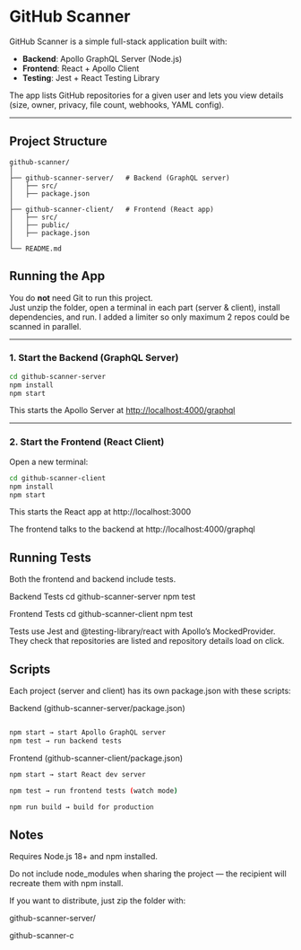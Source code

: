 # GitHub Scanner

GitHub Scanner is a simple full-stack application built with:
- **Backend**: Apollo GraphQL Server (Node.js)
- **Frontend**: React + Apollo Client
- **Testing**: Jest + React Testing Library

The app lists GitHub repositories for a given user and lets you view details (size, owner, privacy, file count, webhooks, YAML config).

---

##  Project Structure

```
github-scanner/
│
├── github-scanner-server/   # Backend (GraphQL server)
│   ├── src/
│   ├── package.json
│
├── github-scanner-client/   # Frontend (React app)
│   ├── src/
│   ├── public/
│   ├── package.json
│
└── README.md
```

##   Running the App

You do **not** need Git to run this project.  
Just unzip the folder, open a terminal in each part (server & client), install dependencies, and run.
I added a limiter so only maximum 2 repos could be scanned in parallel.

---

### 1. Start the Backend (GraphQL Server)

```bash
cd github-scanner-server
npm install
npm start

```
This starts the Apollo Server at [http://localhost:4000/graphql](http://localhost:4000/graphql)

---

### 2. Start the Frontend (React Client)

Open a new terminal:

```bash
cd github-scanner-client
npm install
npm start
```

This starts the React app at http://localhost:3000


The frontend talks to the backend at http://localhost:4000/graphql


## Running Tests

Both the frontend and backend include tests.

Backend Tests
cd github-scanner-server
npm test

Frontend Tests
cd github-scanner-client
npm test


Tests use Jest and @testing-library/react with Apollo’s MockedProvider.
They check that repositories are listed and repository details load on click.

## Scripts

Each project (server and client) has its own package.json with these scripts:

Backend (github-scanner-server/package.json)

```bash

npm start → start Apollo GraphQL server
npm test → run backend tests
```

Frontend (github-scanner-client/package.json)

```bash
npm start → start React dev server

npm test → run frontend tests (watch mode)

npm run build → build for production
```

## Notes

Requires Node.js 18+ and npm installed.

Do not include node_modules when sharing the project — the recipient will recreate them with npm install.

If you want to distribute, just zip the folder with:

github-scanner-server/

github-scanner-c